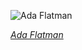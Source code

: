 
![Ada Flatman](https://upload.wikimedia.org/wikipedia/commons/thumb/a/a9/Ada_S._Flatman%2C_c._1917.jpg/525px-Ada_S._Flatman%2C_c._1917.jpg)

*[Ada Flatman](https://wikipedia.org/wiki/File:Ada_S._Flatman,_c._1917.jpg)*
